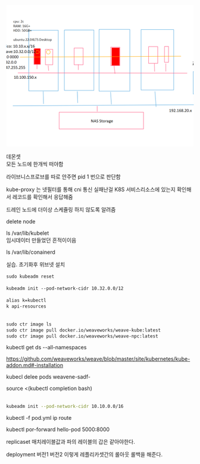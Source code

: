 #

![교육장](../교육장-네트워크-구성환경.png)


데몬셋  
모든 노드에 한개씩 떠야함

라이브니스프로브를 따로 안주면
pid 1 번으로 판단함

kube-proxy 는 넷필터를 통해 cni 통신 실패난걸 K8S 서비스리소스에 있는지 확인해서 레코드를 확인해서 응답해줌


드레인
노드에 더이상 스케쥴링 하지 않도록 알려줌

delete node


ls /var/lib/kubelet  
임시데이터 만들었던 흔적이이음

ls /var/lib/conainerd  


실습. 초기화후 위브넷 설치
```
sudo kubeadm reset

kubeadm init --pod-network-cidr 10.32.0.0/12

alias k=kubectl
k api-resources


sudo ctr image ls
sudo ctr image pull docker.io/weaveworks/weave-kube:latest
sudo ctr image pull docker.io/weaveworks/weave-npc:latest
```

kubectl get ds --all-namespaces


https://github.com/weaveworks/weave/blob/master/site/kubernetes/kube-addon.md#-installation 

kubecl delee pods weavene-sadf-

source <(kubectl completion bash)



```sh

kubeadm init --pod-network-cidr 10.10.0.0/16

```

kubectl -f pod.yml
ip route 

kubectl por-forward hello-pod 5000:8000


replicaset
매치레이블값과 파의 레이블의 갑은 같아야한다.


deployment
버전1 버전2 이렇게 레플리카셋간의 롤아웃 롤백을 해준다.
